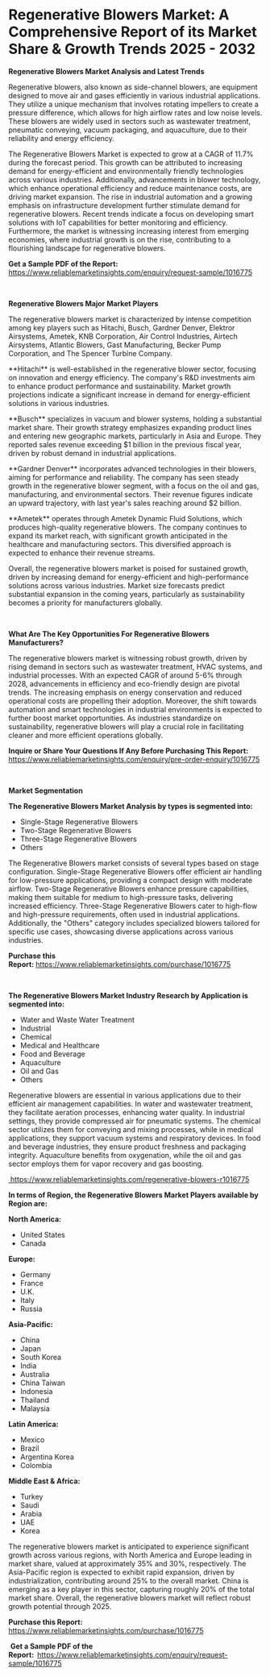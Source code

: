 <p><h1>Regenerative Blowers Market: A Comprehensive Report of its Market Share & Growth Trends 2025 - 2032</h1></p><p><strong>Regenerative Blowers Market Analysis and Latest Trends</strong></p>
<p><p>Regenerative blowers, also known as side-channel blowers, are equipment designed to move air and gases efficiently in various industrial applications. They utilize a unique mechanism that involves rotating impellers to create a pressure difference, which allows for high airflow rates and low noise levels. These blowers are widely used in sectors such as wastewater treatment, pneumatic conveying, vacuum packaging, and aquaculture, due to their reliability and energy efficiency.</p><p>The Regenerative Blowers Market is expected to grow at a CAGR of 11.7% during the forecast period. This growth can be attributed to increasing demand for energy-efficient and environmentally friendly technologies across various industries. Additionally, advancements in blower technology, which enhance operational efficiency and reduce maintenance costs, are driving market expansion. The rise in industrial automation and a growing emphasis on infrastructure development further stimulate demand for regenerative blowers. Recent trends indicate a focus on developing smart solutions with IoT capabilities for better monitoring and efficiency. Furthermore, the market is witnessing increasing interest from emerging economies, where industrial growth is on the rise, contributing to a flourishing landscape for regenerative blowers.</p></p>
<p><strong>Get a Sample PDF of the Report:&nbsp;</strong> <a href="https://www.reliablemarketinsights.com/enquiry/request-sample/1016775?utm_campaign=3314&utm_medium=2&utm_source=Github&utm_content=ia&utm_term=16042025&utm_id=regenerative-blowers">https://www.reliablemarketinsights.com/enquiry/request-sample/1016775</a></p>
<p>&nbsp;</p>
<p><strong>Regenerative Blowers Major Market Players</strong></p>
<p><p>The regenerative blowers market is characterized by intense competition among key players such as Hitachi, Busch, Gardner Denver, Elektror Airsystems, Ametek, KNB Corporation, Air Control Industries, Airtech Airsystems, Atlantic Blowers, Gast Manufacturing, Becker Pump Corporation, and The Spencer Turbine Company. </p><p>**Hitachi** is well-established in the regenerative blower sector, focusing on innovation and energy efficiency. The company's R&D investments aim to enhance product performance and sustainability. Market growth projections indicate a significant increase in demand for energy-efficient solutions in various industries.</p><p>**Busch** specializes in vacuum and blower systems, holding a substantial market share. Their growth strategy emphasizes expanding product lines and entering new geographic markets, particularly in Asia and Europe. They reported sales revenue exceeding $1 billion in the previous fiscal year, driven by robust demand in industrial applications.</p><p>**Gardner Denver** incorporates advanced technologies in their blowers, aiming for performance and reliability. The company has seen steady growth in the regenerative blower segment, with a focus on the oil and gas, manufacturing, and environmental sectors. Their revenue figures indicate an upward trajectory, with last year's sales reaching around $2 billion.</p><p>**Ametek** operates through Ametek Dynamic Fluid Solutions, which produces high-quality regenerative blowers. The company continues to expand its market reach, with significant growth anticipated in the healthcare and manufacturing sectors. This diversified approach is expected to enhance their revenue streams.</p><p>Overall, the regenerative blowers market is poised for sustained growth, driven by increasing demand for energy-efficient and high-performance solutions across various industries. Market size forecasts predict substantial expansion in the coming years, particularly as sustainability becomes a priority for manufacturers globally.</p></p>
<p>&nbsp;</p>
<p><strong>What Are The Key Opportunities For Regenerative Blowers Manufacturers?</strong></p>
<p><p>The regenerative blowers market is witnessing robust growth, driven by rising demand in sectors such as wastewater treatment, HVAC systems, and industrial processes. With an expected CAGR of around 5-6% through 2028, advancements in efficiency and eco-friendly design are pivotal trends. The increasing emphasis on energy conservation and reduced operational costs are propelling their adoption. Moreover, the shift towards automation and smart technologies in industrial environments is expected to further boost market opportunities. As industries standardize on sustainability, regenerative blowers will play a crucial role in facilitating cleaner and more efficient operations globally.</p></p>
<p><strong>Inquire or Share Your Questions If Any Before Purchasing This Report:</strong> <a href="https://www.reliablemarketinsights.com/enquiry/pre-order-enquiry/1016775?utm_campaign=3314&utm_medium=2&utm_source=Github&utm_content=ia&utm_term=16042025&utm_id=regenerative-blowers">https://www.reliablemarketinsights.com/enquiry/pre-order-enquiry/1016775</a></p>
<p>&nbsp;</p>
<p><strong>Market Segmentation</strong></p>
<p><strong>The Regenerative Blowers Market Analysis by types is segmented into:</strong></p>
<p><ul><li>Single-Stage Regenerative Blowers</li><li>Two-Stage Regenerative Blowers</li><li>Three-Stage Regenerative Blowers</li><li>Others</li></ul></p>
<p><p>The Regenerative Blowers market consists of several types based on stage configuration. Single-Stage Regenerative Blowers offer efficient air handling for low-pressure applications, providing a compact design with moderate airflow. Two-Stage Regenerative Blowers enhance pressure capabilities, making them suitable for medium to high-pressure tasks, delivering increased efficiency. Three-Stage Regenerative Blowers cater to high-flow and high-pressure requirements, often used in industrial applications. Additionally, the "Others" category includes specialized blowers tailored for specific use cases, showcasing diverse applications across various industries.</p></p>
<p><strong>Purchase this Report:&nbsp;</strong><a href="https://www.reliablemarketinsights.com/purchase/1016775?utm_campaign=3314&utm_medium=2&utm_source=Github&utm_content=ia&utm_term=16042025&utm_id=regenerative-blowers">https://www.reliablemarketinsights.com/purchase/1016775</a></p>
<p>&nbsp;</p>
<p><strong>The Regenerative Blowers Market Industry Research by Application is segmented into:</strong></p>
<p><ul><li>Water and Waste Water Treatment</li><li>Industrial</li><li>Chemical</li><li>Medical and Healthcare</li><li>Food and Beverage</li><li>Aquaculture</li><li>Oil and Gas</li><li>Others</li></ul></p>
<p><p>Regenerative blowers are essential in various applications due to their efficient air management capabilities. In water and wastewater treatment, they facilitate aeration processes, enhancing water quality. In industrial settings, they provide compressed air for pneumatic systems. The chemical sector utilizes them for conveying and mixing processes, while in medical applications, they support vacuum systems and respiratory devices. In food and beverage industries, they ensure product freshness and packaging integrity. Aquaculture benefits from oxygenation, while the oil and gas sector employs them for vapor recovery and gas boosting.</p></p>
<p><a href="https://www.reliablemarketinsights.com/regenerative-blowers-r1016775?utm_campaign=3314&utm_medium=2&utm_source=Github&utm_content=ia&utm_term=16042025&utm_id=regenerative-blowers">&nbsp;https://www.reliablemarketinsights.com/regenerative-blowers-r1016775</a></p>
<p><strong>In terms of Region, the Regenerative Blowers Market Players available by Region are:</strong></p>
<p>
    <p> <strong> North America: </strong>
        <ul>
            <li>United States</li>
            <li>Canada</li>
        </ul>
        </p> 
    <p> <strong> Europe: </strong>
        <ul>
            <li>Germany</li>
            <li>France</li>
            <li>U.K.</li>
            <li>Italy</li>
            <li>Russia</li>
        </ul>
        </p> 
    <p> <strong> Asia-Pacific: </strong>
        <ul>
            <li>China</li>
            <li>Japan</li>
            <li>South Korea</li>
            <li>India</li>
            <li>Australia</li>
            <li>China Taiwan</li>
            <li>Indonesia</li>
            <li>Thailand</li>
            <li>Malaysia</li>
        </ul>
        </p> 
    <p> <strong> Latin America: </strong>
        <ul>
            <li>Mexico</li>
            <li>Brazil</li>
            <li>Argentina Korea</li>
            <li>Colombia</li>
        </ul>
        </p> 
    <p> <strong> Middle East & Africa: </strong>
        <ul>
            <li>Turkey</li>
            <li>Saudi</li>
            <li>Arabia</li>
            <li>UAE</li>
            <li>Korea</li>
        </ul>
    </p>
    </p>
<p><p>The regenerative blowers market is anticipated to experience significant growth across various regions, with North America and Europe leading in market share, valued at approximately 35% and 30%, respectively. The Asia-Pacific region is expected to exhibit rapid expansion, driven by industrialization, contributing around 25% to the overall market. China is emerging as a key player in this sector, capturing roughly 20% of the total market share. Overall, the regenerative blowers market will reflect robust growth potential through 2025.</p></p>
<p><strong>Purchase this Report: </strong><a href="https://www.reliablemarketinsights.com/purchase/1016775?utm_campaign=3314&utm_medium=2&utm_source=Github&utm_content=ia&utm_term=16042025&utm_id=regenerative-blowers">https://www.reliablemarketinsights.com/purchase/1016775</a></p>
<p>&nbsp;<strong>Get a Sample PDF of the Report:&nbsp;&nbsp;</strong><a href="https://www.reliablemarketinsights.com/enquiry/request-sample/1016775?utm_campaign=3314&utm_medium=2&utm_source=Github&utm_content=ia&utm_term=16042025&utm_id=regenerative-blowers">https://www.reliablemarketinsights.com/enquiry/request-sample/1016775</a></p>
<p><strong></strong></p>
<p><p></p><p></p><p></p></p>